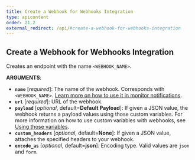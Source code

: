 ```yaml
---
title: Create a Webhook for Webhooks Integration
type: apicontent
order: 21.2
external_redirect: /api/#create-a-webhook-for-webhooks-integration
---
```


## Create a Webhook for Webhooks Integration

Creates an endpoint with the name `<WEBHOOK_NAME>`.

**ARGUMENTS**:

-   **`name`** [*required*]: The name of the webhook. Corresponds with `<WEBHOOK_NAME>`. [Learn more on how to use it in monitor notifications][1].
-   **`url`** [*required*]: URL of the webhook.
-   **`payload`** [*optional*, default=**Default Payload**]: If given a JSON value, the webhook returns a payload values using those custom variables. For more information on how to use custom variables with webhooks, see [Using those variables][2].
-   **`custom_headers`** [*optional*, default=**None**]: If given a JSON value, attaches the specified headers to your webhook.
-   **`encode_as`** [*optional*, default=**json**]: Encoding type. Valid values are `json` and `form`.

[1]: /monitors/notifications/
[2]: /integrations/webhooks/#usage
